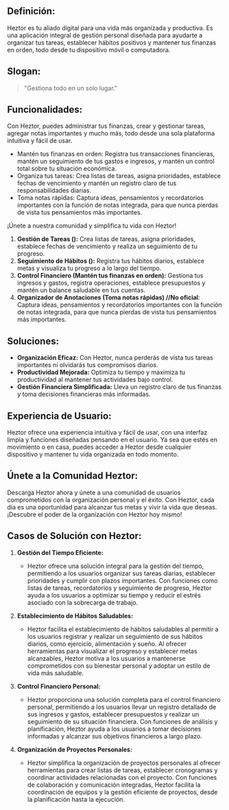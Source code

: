 ## **Definición:** 
Heztor es tu aliado digital para una vida más organizada y productiva. Es una aplicación integral de gestión personal diseñada para ayudarte a organizar tus tareas, establecer hábitos positivos y mantener tus finanzas en orden, todo desde tu dispositivo móvil o computadora.

## Slogan:

> "Gestiona todo en un solo lugar."

## **Funcionalidades:**

Con Heztor, puedes administrar tus finanzas, crear y gestionar tareas, agregar notas importantes y mucho más, todo desde una sola plataforma intuitiva y fácil de usar.

- Mantén tus finanzas en orden: Registra tus transacciones financieras, mantén un seguimiento de tus gastos e ingresos, y mantén un control total sobre tu situación económica.
- Organiza tus tareas: Crea listas de tareas, asigna prioridades, establece fechas de vencimiento y mantén un registro claro de tus responsabilidades diarias.
- Toma notas rápidas: Captura ideas, pensamientos y recordatorios importantes con la función de notas integrada, para que nunca pierdas de vista tus pensamientos más importantes.

¡Únete a nuestra comunidad y simplifica tu vida con Heztor!

1. **Gestión de Tareas ():** Crea listas de tareas, asigna prioridades, establece fechas de vencimiento y realiza un seguimiento de tu progreso.
2. **Seguimiento de Hábitos ():** Registra tus hábitos diarios, establece metas y visualiza tu progreso a lo largo del tiempo.
3. **Control Financiero (Mantén tus finanzas en orden):** Gestiona tus ingresos y gastos, registra operaciones, establece presupuestos y mantén un balance saludable en tus cuentas.
4. **Organizador de Anotaciones (Toma notas rápidas) //No oficial**: Captura ideas, pensamientos y recordatorios importantes con la función de notas integrada, para que nunca pierdas de vista tus pensamientos más importantes.

## **Soluciones:**

- **Organización Eficaz:** Con Heztor, nunca perderás de vista tus tareas importantes ni olvidarás tus compromisos diarios.
- **Productividad Mejorada:** Optimiza tu tiempo y maximiza tu productividad al mantener tus actividades bajo control.
- **Gestión Financiera Simplificada:** Lleva un registro claro de tus finanzas y toma decisiones financieras más informadas.

## **Experiencia de Usuario:** 
Heztor ofrece una experiencia intuitiva y fácil de usar, con una interfaz limpia y funciones diseñadas pensando en el usuario. Ya sea que estés en movimiento o en casa, puedes acceder a Heztor desde cualquier dispositivo y mantener tu vida organizada en todo momento.

## **Únete a la Comunidad Heztor:** 
Descarga Heztor ahora y únete a una comunidad de usuarios comprometidos con la organización personal y el éxito. Con Heztor, cada día es una oportunidad para alcanzar tus metas y vivir la vida que deseas. ¡Descubre el poder de la organización con Heztor hoy mismo!

## **Casos de Solución con Heztor:**

1. **Gestión del Tiempo Eficiente:**
    
    - Heztor ofrece una solución integral para la gestión del tiempo, permitiendo a los usuarios organizar sus tareas diarias, establecer prioridades y cumplir con plazos importantes. Con funciones como listas de tareas, recordatorios y seguimiento de progreso, Heztor ayuda a los usuarios a optimizar su tiempo y reducir el estrés asociado con la sobrecarga de trabajo.
2. **Establecimiento de Hábitos Saludables:**
    
    - Heztor facilita el establecimiento de hábitos saludables al permitir a los usuarios registrar y realizar un seguimiento de sus hábitos diarios, como ejercicio, alimentación y sueño. Al ofrecer herramientas para visualizar el progreso y establecer metas alcanzables, Heztor motiva a los usuarios a mantenerse comprometidos con su bienestar personal y adoptar un estilo de vida más saludable.
3. **Control Financiero Personal:**
    
    - Heztor proporciona una solución completa para el control financiero personal, permitiendo a los usuarios llevar un registro detallado de sus ingresos y gastos, establecer presupuestos y realizar un seguimiento de su situación financiera. Con funciones de análisis y planificación, Heztor ayuda a los usuarios a tomar decisiones informadas y alcanzar sus objetivos financieros a largo plazo.
4. **Organización de Proyectos Personales:**
    
    - Heztor simplifica la organización de proyectos personales al ofrecer herramientas para crear listas de tareas, establecer cronogramas y coordinar actividades relacionadas con el proyecto. Con funciones de colaboración y comunicación integradas, Heztor facilita la coordinación de equipos y la gestión eficiente de proyectos, desde la planificación hasta la ejecución.